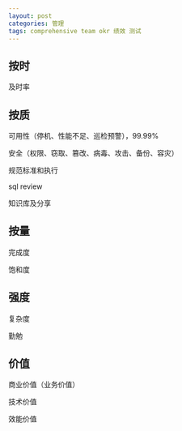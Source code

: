 ```yaml
---
layout: post
categories: 管理
tags: comprehensive team okr 绩效 测试
---
```


## 按时

及时率

## 按质

可用性（停机、性能不足、巡检预警），99.99%

安全（权限、窃取、篡改、病毒、攻击、备份、容灾）

规范标准和执行

sql review

知识库及分享

## 按量

完成度

饱和度

## 强度

复杂度

勤勉

## 价值

商业价值（业务价值）

技术价值

效能价值
